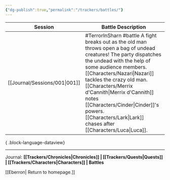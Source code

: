 ```yaml
---
{"dg-publish":true,"permalink":"/trackers/battles/"}
---
```


| Session                          | Battle Description                                                                                                                                                                                                                                                                            |
| -------------------------------- | --------------------------------------------------------------------------------------------------------------------------------------------------------------------------------------------------------------------------------------------------------------------------------------------- |
| [[Journal/Sessions/001\|001]] | #TerrorInSharn #battle A fight breaks out as the old man throws open a bag of undead creatures! The party dispatches the undead with the help of some audience members. [[Characters/Nazari\|Nazari]] tackles the crazy old man. [[Characters/Merrix d'Cannith\|Merrix d'Cannith]] notes [[Characters/Cinder\|Cinder]]'s powers. [[Characters/Lark\|Lark]] chases after [[Characters/Luca\|Luca]]. |

{ .block-language-dataview}

---

Journal: **[[Trackers/Chronicles\|Chronicles]] | [[Trackers/Quests\|Quests]] |  [[Trackers/Characters\|Characters]] | Battles**

[[Eberron\| Return to homepage.]]